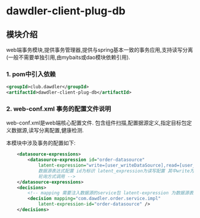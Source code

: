 # dawdler-client-plug-db

## 模块介绍

web端事务模块,提供事务管理器,提供与spring基本一致的事务应用,支持读写分离(一般不需要单独引用,由mybaits或dao模块依赖引用).

### 1. pom中引入依赖

```xml
<groupId>club.dawdler</groupId>
<artifactId>dawdler-client-plug-db</artifactId>
```

### 2. web-conf.xml 事务的配置文件说明

web-conf.xml是web端核心配置文件. 包含组件扫描,配置据源定义,指定目标包定义数据源,读写分离配置,健康检测.

本模块中涉及事务的配置如下:

```xml
    <datasource-expressions>
        <datasource-expression id="order-datasource"
            latent-expression="write=[user_writeDataSource],read=[user_readDataSource|user_readDataSource1]" /><!-- 
            数据源表达式配置 id为标识 latent_expression为读写配置 其中write为写连接 read为读连接 读连接可以配置多个用|分开 
            轮询方式调用 -->
    </datasource-expressions>
    <decisions>
        <!-- mapping 需要注入数据源的service包 latent-expression 为数据源表达式配置中的id -->
        <decision mapping="com.dawdler.order.service.impl"
            latent-expression-id="order-datasource" />
    </decisions>
```
